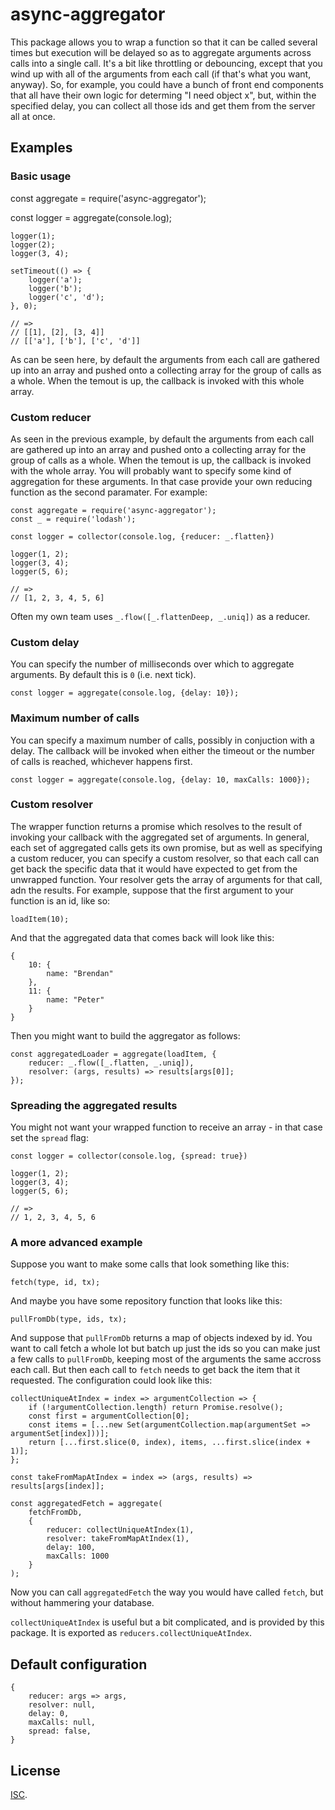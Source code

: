 # async-aggregator

This package allows you to wrap a function so that it can be called several times but execution will be delayed so as to aggregate arguments across calls into a single call. It's a bit like throttling or debouncing, except that you wind up with all of the arguments from each call (if that's what you want, anyway). So, for example, you could have a bunch of front end components that all have their own logic for determing "I need object x", but, within the specified delay, you can collect all those ids and get them from the server all at once.

## Examples

### Basic usage

const aggregate = require('async-aggregator');

const logger = aggregate(console.log);

    logger(1);
    logger(2);
    logger(3, 4);

    setTimeout(() => {
        logger('a');
        logger('b');
        logger('c', 'd');
    }, 0);

    // =>
    // [[1], [2], [3, 4]]
    // [['a'], ['b'], ['c', 'd']]

As can be seen here, by default the arguments from each call are gathered up into an array and pushed onto a collecting array for the group of calls as a whole. When the temout is up, the callback is invoked with this whole array.

### Custom reducer

As seen in the previous example, by default the arguments from each call are gathered up into an array and pushed onto a collecting array for the group of calls as a whole. When the temout is up, the callback is invoked with the whole array. You will probably want to specify some kind of aggregation for these arguments. In that case provide your own reducing function as the second paramater. For example:

    const aggregate = require('async-aggregator');
    const _ = require('lodash');

    const logger = collector(console.log, {reducer: _.flatten})

    logger(1, 2);
    logger(3, 4);
    logger(5, 6);

    // =>
    // [1, 2, 3, 4, 5, 6]

Often my own team uses `_.flow([_.flattenDeep, _.uniq])` as a reducer.

### Custom delay

You can specify the number of milliseconds over which to aggregate arguments. By default this is `0` (i.e. next tick).

    const logger = aggregate(console.log, {delay: 10});

### Maximum number of calls

You can specify a maximum number of calls, possibly in conjuction with a delay. The callback will be invoked when either the timeout or the number of calls is reached, whichever happens first.

    const logger = aggregate(console.log, {delay: 10, maxCalls: 1000});

### Custom resolver

The wrapper function returns a promise which resolves to the result of invoking your callback with the aggregated set of arguments. In general, each set of aggregated calls gets its own promise, but as well as specifying a custom reducer, you can specify a custom resolver, so that each call can get back the specific data that it would have expected to get from the unwrapped function. Your resolver gets the array of arguments for that call, adn the results. For example, suppose that the first argument to your function is an id, like so:

    loadItem(10);

And that the aggregated data that comes back will look like this:

    {
        10: {
            name: "Brendan"
        },
        11: {
            name: "Peter"
        }
    }

Then you might want to build the aggregator as follows:

    const aggregatedLoader = aggregate(loadItem, {
        reducer: _.flow([_.flatten, _.uniq]),
        resolver: (args, results) => results[args[0]];
    });


### Spreading the aggregated results

You might not want your wrapped function to receive an array - in that case set the `spread` flag:

    const logger = collector(console.log, {spread: true})

    logger(1, 2);
    logger(3, 4);
    logger(5, 6);

    // =>
    // 1, 2, 3, 4, 5, 6

### A more advanced example

Suppose you want to make some calls that look something like this:

    fetch(type, id, tx);

And maybe you have some repository function that looks like this:

    pullFromDb(type, ids, tx);

And suppose that `pullFromDb` returns a map of objects indexed by id. You want to call fetch a whole lot but batch up just the ids so you can make just a few calls to `pullFromDb`, keeping most of the arguments the same accross each call. But then each call to `fetch` needs to get back the item that it requested. The configuration could look like this:

    collectUniqueAtIndex = index => argumentCollection => {
        if (!argumentCollection.length) return Promise.resolve();
        const first = argumentCollection[0];
        const items = [...new Set(argumentCollection.map(argumentSet => argumentSet[index]))];
        return [...first.slice(0, index), items, ...first.slice(index + 1)];
    };

    const takeFromMapAtIndex = index => (args, results) => results[args[index]];

    const aggregatedFetch = aggregate(
        fetchFromDb,
        {
            reducer: collectUniqueAtIndex(1),
            resolver: takeFromMapAtIndex(1),
            delay: 100,
            maxCalls: 1000
        }
    );

Now you can call `aggregatedFetch` the way you would have called `fetch`, but without hammering your database.

`collectUniqueAtIndex` is useful but a bit complicated, and is provided by this package. It is exported as `reducers.collectUniqueAtIndex`.

## Default configuration

    {
        reducer: args => args,
        resolver: null,
        delay: 0,
        maxCalls: null,
        spread: false,
    }

## License

[ISC](./LICENSE.txt).